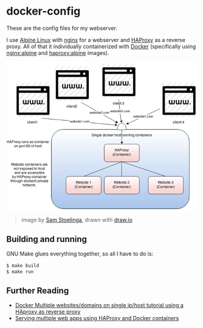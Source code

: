 # docker-config

These are the config files for my webserver. 

I use [Alpine Linux](https://alpinelinux.org/) with [nginx](https://nginx.org/) for a webserver and [HAProxy](http://www.haproxy.org/) as a reverse proxy. All of that it individually containerized with [Docker](https://www.docker.com/) (specifically using [nginx:alpine](https://github.com/nginxinc/docker-nginx/blob/f603bb3632ea6df0bc9da2179c18eb322c286298/mainline/alpine/Dockerfile) and [haproxy:alpine](https://github.com/docker-library/haproxy/blob/7837715e428efe0943053aae0130c709d017fd81/1.8/alpine/Dockerfile) images). 

![Diagram](.readme-assets/diagram.png)
> image by [Sam Stoelinga](http://samos-it.com/posts/docker-multi-website-single-ip-host-haproxy.html), drawn with [draw.io](http://draw.io/)

## Building and running
GNU Make glues everything together, so all I have to do is:

```console
$ make build
$ make run
```

## Further Reading

* [Docker Multiple websites/domains on single ip/host tutorial using a HAproxy as reverse proxy](http://samos-it.com/posts/docker-multi-website-single-ip-host-haproxy.html)
* [Serving multiple web apps using HAProxy and Docker containers](https://webthoughts.koderhut.eu/serving-multiple-web-apps-using-haproxy-and-docker-containers-c2ca5e52a748)
